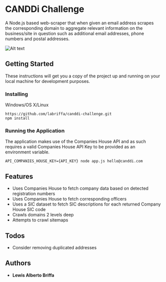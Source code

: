 # CANDDi Challenge

A Node.js based web-scraper that when given an email address scrapes the corresponding domain to 
aggregate relevant information on the business/site in question 
such as additional email addresses, phone numbers and postal addresses.

![Alt text](https://res.cloudinary.com/dj7k0lade/image/upload/v1532740431/github/canddi-crawl.png "CANDDi Scraper")

## Getting Started

These instructions will get you a copy of the project up and running on your local machine for development purposes.

### Installing

Windows/OS X/Linux

```
https://github.com/labriffa/canddi-challenge.git
npm install
```

### Running the Application

The application makes use of the Companies House API and as such requires a valid Companies House API Key to be provided as an environment variable.

```
API_COMPANIES_HOUSE_KEY={API_KEY} node app.js hello@canddi.com
```

## Features
* Uses Companies House to fetch company data based on detected registration numbers
* Uses Companies House to fetch corresponding officers 
* Uses a SIC dataset to fetch SIC descriptions for each returned Company House SIC code
* Crawls domains 2 levels deep
* Attempts to crawl sitemaps

## Todos
* Consider removing duplicated addresses

## Authors

* **Lewis Alberto Briffa**

